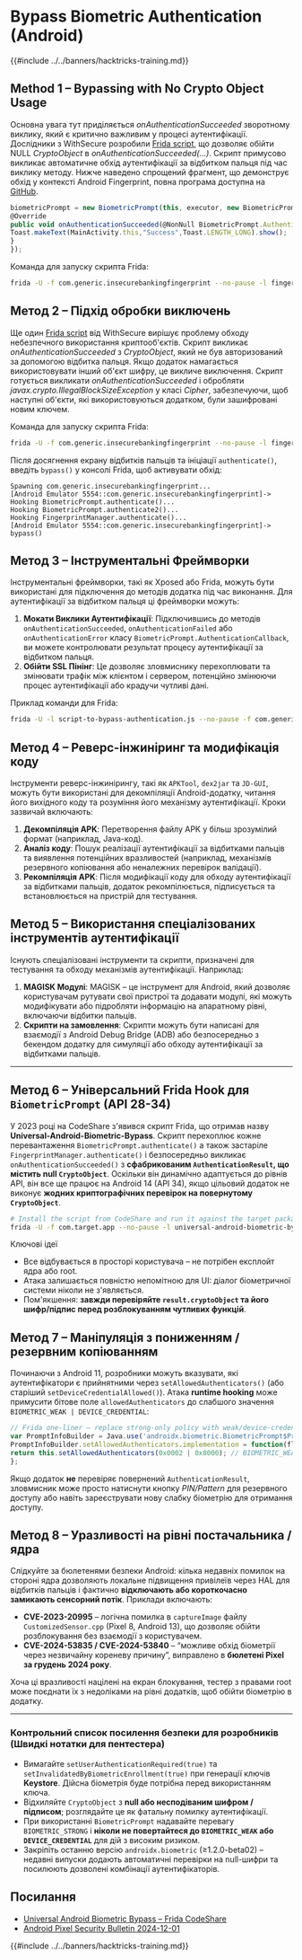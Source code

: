 # Bypass Biometric Authentication (Android)

{{#include ../../banners/hacktricks-training.md}}

## **Method 1 – Bypassing with No Crypto Object Usage**

Основна увага тут приділяється _onAuthenticationSucceeded_ зворотному виклику, який є критично важливим у процесі аутентифікації. Дослідники з WithSecure розробили [Frida script](https://github.com/WithSecureLABS/android-keystore-audit/blob/master/frida-scripts/fingerprint-bypass.js), що дозволяє обійти NULL _CryptoObject_ в _onAuthenticationSucceeded(...)_. Скрипт примусово викликає автоматичне обхід аутентифікації за відбитком пальця під час виклику методу. Нижче наведено спрощений фрагмент, що демонструє обхід у контексті Android Fingerprint, повна програма доступна на [GitHub](https://github.com/St3v3nsS/InsecureBanking).
```javascript
biometricPrompt = new BiometricPrompt(this, executor, new BiometricPrompt.AuthenticationCallback() {
@Override
public void onAuthenticationSucceeded(@NonNull BiometricPrompt.AuthenticationResult result) {
Toast.makeText(MainActivity.this,"Success",Toast.LENGTH_LONG).show();
}
});
```
Команда для запуску скрипта Frida:
```bash
frida -U -f com.generic.insecurebankingfingerprint --no-pause -l fingerprint-bypass.js
```
## **Метод 2 – Підхід обробки виключень**

Ще один [Frida script](https://github.com/WithSecureLABS/android-keystore-audit/blob/master/frida-scripts/fingerprint-bypass-via-exception-handling.js) від WithSecure вирішує проблему обходу небезпечного використання криптооб'єктів. Скрипт викликає _onAuthenticationSucceeded_ з _CryptoObject_, який не був авторизований за допомогою відбитка пальця. Якщо додаток намагається використовувати інший об'єкт шифру, це викличе виключення. Скрипт готується викликати _onAuthenticationSucceeded_ і обробляти _javax.crypto.IllegalBlockSizeException_ у класі _Cipher_, забезпечуючи, щоб наступні об'єкти, які використовуються додатком, були зашифровані новим ключем.

Команда для запуску скрипта Frida:
```bash
frida -U -f com.generic.insecurebankingfingerprint --no-pause -l fingerprint-bypass-via-exception-handling.js
```
Після досягнення екрану відбитків пальців та ініціації `authenticate()`, введіть `bypass()` у консолі Frida, щоб активувати обхід:
```
Spawning com.generic.insecurebankingfingerprint...
[Android Emulator 5554::com.generic.insecurebankingfingerprint]-> Hooking BiometricPrompt.authenticate()...
Hooking BiometricPrompt.authenticate2()...
Hooking FingerprintManager.authenticate()...
[Android Emulator 5554::com.generic.insecurebankingfingerprint]-> bypass()
```
## **Метод 3 – Інструментальні Фреймворки**

Інструментальні фреймворки, такі як Xposed або Frida, можуть бути використані для підключення до методів додатка під час виконання. Для аутентифікації за відбитком пальця ці фреймворки можуть:

1. **Мокати Виклики Аутентифікації**: Підключившись до методів `onAuthenticationSucceeded`, `onAuthenticationFailed` або `onAuthenticationError` класу `BiometricPrompt.AuthenticationCallback`, ви можете контролювати результат процесу аутентифікації за відбитком пальця.
2. **Обійти SSL Пінінг**: Це дозволяє зловмиснику перехоплювати та змінювати трафік між клієнтом і сервером, потенційно змінюючи процес аутентифікації або крадучи чутливі дані.

Приклад команди для Frida:
```bash
frida -U -l script-to-bypass-authentication.js --no-pause -f com.generic.in
```
## **Метод 4 – Реверс-інжиніринг та модифікація коду**

Інструменти реверс-інжинірингу, такі як `APKTool`, `dex2jar` та `JD-GUI`, можуть бути використані для декомпіляції Android-додатку, читання його вихідного коду та розуміння його механізму аутентифікації. Кроки зазвичай включають:

1. **Декомпіляція APK**: Перетворення файлу APK у більш зрозумілий формат (наприклад, Java-код).
2. **Аналіз коду**: Пошук реалізації аутентифікації за відбитками пальців та виявлення потенційних вразливостей (наприклад, механізмів резервного копіювання або неналежних перевірок валідації).
3. **Рекомпіляція APK**: Після модифікації коду для обходу аутентифікації за відбитками пальців, додаток рекомпілюється, підписується та встановлюється на пристрій для тестування.

## **Метод 5 – Використання спеціалізованих інструментів аутентифікації**

Існують спеціалізовані інструменти та скрипти, призначені для тестування та обходу механізмів аутентифікації. Наприклад:

1. **MAGISK Модулі**: MAGISK – це інструмент для Android, який дозволяє користувачам рутувати свої пристрої та додавати модулі, які можуть модифікувати або підробляти інформацію на апаратному рівні, включаючи відбитки пальців.
2. **Скрипти на замовлення**: Скрипти можуть бути написані для взаємодії з Android Debug Bridge (ADB) або безпосередньо з бекендом додатку для симуляції або обходу аутентифікації за відбитками пальців.

---

## **Метод 6 – Універсальний Frida Hook для `BiometricPrompt` (API 28-34)**

У 2023 році на CodeShare з'явився скрипт Frida, що отримав назву **Universal-Android-Biometric-Bypass**. Скрипт перехоплює кожне перевантаження `BiometricPrompt.authenticate()` а також застаріле `FingerprintManager.authenticate()` і безпосередньо викликає `onAuthenticationSucceeded()` з **сфабрикованим `AuthenticationResult`, що містить null `CryptoObject`**. Оскільки він динамічно адаптується до рівнів API, він все ще працює на Android 14 (API 34), якщо цільовий додаток не виконує **жодних криптографічних перевірок на повернутому `CryptoObject`**.
```bash
# Install the script from CodeShare and run it against the target package
frida -U -f com.target.app --no-pause -l universal-android-biometric-bypass.js
```
Ключові ідеї
* Все відбувається в просторі користувача – не потрібен експлойт ядра або root.
* Атака залишається повністю непомітною для UI: діалог біометричної системи ніколи не з'являється.
* Пом'якшення: **завжди перевіряйте `result.cryptoObject` та його шифр/підпис перед розблокуванням чутливих функцій**.

## **Метод 7 – Маніпуляція з пониженням / резервним копіюванням**

Починаючи з Android 11, розробники можуть вказувати, які аутентифікатори є прийнятними через `setAllowedAuthenticators()` (або старіший `setDeviceCredentialAllowed()`). Атака **runtime hooking** може примусити бітове поле `allowedAuthenticators` до слабшого значення `BIOMETRIC_WEAK | DEVICE_CREDENTIAL`:
```javascript
// Frida one-liner – replace strong-only policy with weak/device-credential
var PromptInfoBuilder = Java.use('androidx.biometric.BiometricPrompt$PromptInfo$Builder');
PromptInfoBuilder.setAllowedAuthenticators.implementation = function(flags){
return this.setAllowedAuthenticators(0x0002 | 0x8000); // BIOMETRIC_WEAK | DEVICE_CREDENTIAL
};
```
Якщо додаток **не** перевіряє повернений `AuthenticationResult`, зловмисник може просто натиснути кнопку _PIN/Pattern_ для резервного доступу або навіть зареєструвати нову слабку біометрію для отримання доступу.

## **Метод 8 – Уразливості на рівні постачальника / ядра**

Слідкуйте за бюлетенями безпеки Android: кілька недавніх помилок на стороні ядра дозволяють локальне підвищення привілеїв через HAL для відбитків пальців і фактично **відключають або короткочасно замикають сенсорний потік**. Приклади включають:

* **CVE-2023-20995** – логічна помилка в `captureImage` файлу `CustomizedSensor.cpp` (Pixel 8, Android 13), що дозволяє обійти розблокування без взаємодії з користувачем.
* **CVE-2024-53835 / CVE-2024-53840** – “можливе обхід біометрії через незвичайну кореневу причину”, виправлено в **бюлетені Pixel за грудень 2024 року**.

Хоча ці вразливості націлені на екран блокування, тестер з правами root може поєднати їх з недоліками на рівні додатків, щоб обійти біометрію в додатку.

---

### Контрольний список посилення безпеки для розробників (Швидкі нотатки для пентестера)

* Вимагайте `setUserAuthenticationRequired(true)` та `setInvalidatedByBiometricEnrollment(true)` при генерації ключів **Keystore**. Дійсна біометрія буде потрібна перед використанням ключа.
* Відхиляйте `CryptoObject` з **null або несподіваним шифром / підписом**; розглядайте це як фатальну помилку аутентифікації.
* При використанні `BiometricPrompt` надавайте перевагу `BIOMETRIC_STRONG` і **ніколи не повертайтеся до `BIOMETRIC_WEAK` або `DEVICE_CREDENTIAL`** для дій з високим ризиком.
* Закріпіть останню версію `androidx.biometric` (≥1.2.0-beta02) – недавні випуски додають автоматичні перевірки на null-шифри та посилюють дозволені комбінації аутентифікаторів.

## Посилання

- [Universal Android Biometric Bypass – Frida CodeShare](https://codeshare.frida.re/@ax/universal-android-biometric-bypass/)
- [Android Pixel Security Bulletin 2024-12-01](https://source.android.com/security/bulletin/pixel/2024-12-01)


{{#include ../../banners/hacktricks-training.md}}
